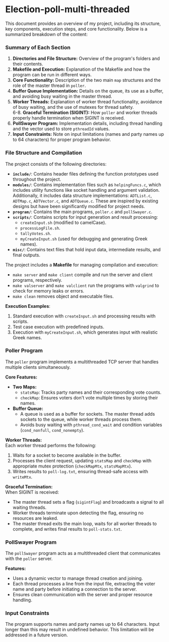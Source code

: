 # Election-poll-multi-threaded

This document provides an overview of my project, including its structure, key components, execution steps, and core functionality. Below is a summarized breakdown of the content:  

### Summary of Each Section  
1. **Directories and File Structure:** Overview of the program's folders and their contents.  
2. **Makefile and Execution:** Explanation of the Makefile and how the program can be run in different ways.  
3. **Core Functionality:** Description of the two main `map` structures and the role of the master thread in `poller`.  
4. **Buffer Queue Implementation:** Details on the queue, its use as a buffer, and avoiding busy waiting in the master thread.  
5. **Worker Threads:** Explanation of worker thread functionality, avoidance of busy waiting, and the use of mutexes for thread safety.  
6-8. **Graceful Termination (SIGINT):** How `poller` and worker threads properly handle termination when SIGINT is received.  
9. **PollSwayer Program:** Implementation details, including thread handling and the vector used to store `pthreadId` values.  
10. **Input Constraints:** Note on input limitations (names and party names up to 64 characters) for proper program behavior.  

### File Structure and Compilation  

The project consists of the following directories:  

- **`include/`**: Contains header files defining the function prototypes used throughout the project.  
- **`modules/`**: Contains implementation files such as `helpingFuncs.c`, which includes utility functions like socket handling and argument validation. Additionally, it includes data structure implementations: `ADTList.c`, `ADTMap.c`, `ADTVector.c`, and `ADTQueue.c`. These are inspired by existing designs but have been significantly modified for project needs.  
- **`program/`**: Contains the main programs, `poller.c` and `pollSwayer.c`.  
- **`scripts/`**: Contains scripts for input generation and result processing:  
  - `createInput.sh` (modified to camelCase).  
  - `processLogFile.sh`.  
  - `tallyVotes.sh`.  
  - `myCreateInput.sh` (used for debugging and generating Greek names).  
- **`misc/`**: Contains text files that hold input data, intermediate results, and final outputs.  

The project includes a **Makefile** for managing compilation and execution:  
- `make server` and `make client` compile and run the server and client programs, respectively.  
- `make valserver` and `make valclient` run the programs with `valgrind` to check for memory leaks or errors.  
- `make clean` removes object and executable files.  

**Execution Examples**:  
1. Standard execution with `createInput.sh` and processing results with scripts.  
2. Test case execution with predefined inputs.  
3. Execution with `myCreateInput.sh`, which generates input with realistic Greek names.  

### Poller Program  

The `poller` program implements a multithreaded TCP server that handles multiple clients simultaneously.  

**Core Features:**  
- **Two Maps:**  
  - `statsMap`: Tracks party names and their corresponding vote counts.  
  - `checkMap`: Ensures voters don't vote multiple times by storing their names.  
- **Buffer Queue:**  
  - A queue is used as a buffer for sockets. The master thread adds sockets to the queue, while worker threads process them.  
  - Avoids busy waiting with `pthread_cond_wait` and condition variables (`cond_nonfull`, `cond_nonempty`).  

**Worker Threads:**  
Each worker thread performs the following:  
1. Waits for a socket to become available in the buffer.  
2. Processes the client request, updating `statsMap` and `checkMap` with appropriate mutex protection (`checkMapMtx`, `statsMapMtx`).  
3. Writes results to `poll-log.txt`, ensuring thread-safe access with `writeMtx`.  

**Graceful Termination:**  
When SIGINT is received:  
- The master thread sets a flag (`sigintFlag`) and broadcasts a signal to all waiting threads.  
- Worker threads terminate upon detecting the flag, ensuring no resources are leaked.  
- The master thread exits the main loop, waits for all worker threads to complete, and writes final results to `poll-stats.txt`.  

### PollSwayer Program  

The `pollSwayer` program acts as a multithreaded client that communicates with the `poller` server.  

**Features:**  
- Uses a dynamic vector to manage thread creation and joining.  
- Each thread processes a line from the input file, extracting the voter name and party before initiating a connection to the server.  
- Ensures clean communication with the server and proper resource handling.  

### Input Constraints  

The program supports names and party names up to 64 characters. Input longer than this may result in undefined behavior. This limitation will be addressed in a future version.  
